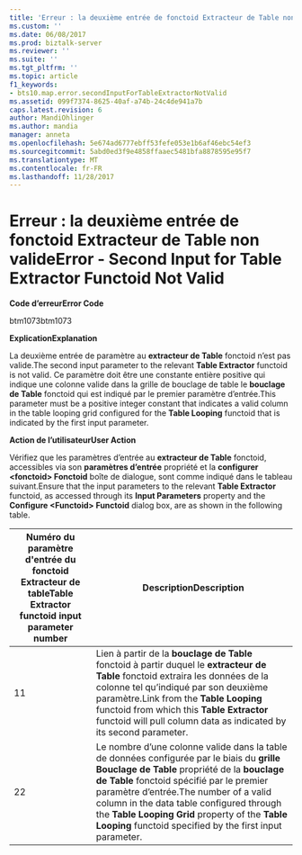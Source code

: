 ```yaml
---
title: 'Erreur : la deuxième entrée de fonctoid Extracteur de Table non valide | Documents Microsoft'
ms.custom: ''
ms.date: 06/08/2017
ms.prod: biztalk-server
ms.reviewer: ''
ms.suite: ''
ms.tgt_pltfrm: ''
ms.topic: article
f1_keywords:
- bts10.map.error.secondInputForTableExtractorNotValid
ms.assetid: 099f7374-8625-40af-a74b-24c4de941a7b
caps.latest.revision: 6
author: MandiOhlinger
ms.author: mandia
manager: anneta
ms.openlocfilehash: 5e674ad6777ebff53fefe053e1b6af46ebc54ef3
ms.sourcegitcommit: 5abd0ed3f9e4858ffaaec5481bfa8878595e95f7
ms.translationtype: MT
ms.contentlocale: fr-FR
ms.lasthandoff: 11/28/2017
---
```

# <a name="error---second-input-for-table-extractor-functoid-not-valid"></a><span data-ttu-id="30959-102">Erreur : la deuxième entrée de fonctoid Extracteur de Table non valide</span><span class="sxs-lookup"><span data-stu-id="30959-102">Error - Second Input for Table Extractor Functoid Not Valid</span></span>
<span data-ttu-id="30959-103">**Code d’erreur**</span><span class="sxs-lookup"><span data-stu-id="30959-103">**Error Code**</span></span>  
  
 <span data-ttu-id="30959-104">btm1073</span><span class="sxs-lookup"><span data-stu-id="30959-104">btm1073</span></span>  
  
 <span data-ttu-id="30959-105">**Explication**</span><span class="sxs-lookup"><span data-stu-id="30959-105">**Explanation**</span></span>  
  
 <span data-ttu-id="30959-106">La deuxième entrée de paramètre au **extracteur de Table** fonctoid n’est pas valide.</span><span class="sxs-lookup"><span data-stu-id="30959-106">The second input parameter to the relevant **Table Extractor** functoid is not valid.</span></span> <span data-ttu-id="30959-107">Ce paramètre doit être une constante entière positive qui indique une colonne valide dans la grille de bouclage de table le **bouclage de Table** fonctoid qui est indiqué par le premier paramètre d’entrée.</span><span class="sxs-lookup"><span data-stu-id="30959-107">This parameter must be a positive integer constant that indicates a valid column in the table looping grid configured for the **Table Looping** functoid that is indicated by the first input parameter.</span></span>  
  
 <span data-ttu-id="30959-108">**Action de l’utilisateur**</span><span class="sxs-lookup"><span data-stu-id="30959-108">**User Action**</span></span>  
  
 <span data-ttu-id="30959-109">Vérifiez que les paramètres d’entrée au **extracteur de Table** fonctoid, accessibles via son **paramètres d’entrée** propriété et la **configurer \<fonctoid\> Fonctoid** boîte de dialogue, sont comme indiqué dans le tableau suivant.</span><span class="sxs-lookup"><span data-stu-id="30959-109">Ensure that the input parameters to the relevant **Table Extractor** functoid, as accessed through its **Input Parameters** property and the **Configure \<Functoid\> Functoid** dialog box, are as shown in the following table.</span></span>  
  
|<span data-ttu-id="30959-110">Numéro du paramètre d'entrée du fonctoid Extracteur de table</span><span class="sxs-lookup"><span data-stu-id="30959-110">Table Extractor functoid input parameter number</span></span>|<span data-ttu-id="30959-111"> Description</span><span class="sxs-lookup"><span data-stu-id="30959-111">Description</span></span>|  
|-----------------------------------------------------|-----------------|  
|<span data-ttu-id="30959-112">1</span><span class="sxs-lookup"><span data-stu-id="30959-112">1</span></span>|<span data-ttu-id="30959-113">Lien à partir de la **bouclage de Table** fonctoid à partir duquel le **extracteur de Table** fonctoid extraira les données de la colonne tel qu’indiqué par son deuxième paramètre.</span><span class="sxs-lookup"><span data-stu-id="30959-113">Link from the **Table Looping** functoid from which this **Table Extractor** functoid will pull column data as indicated by its second parameter.</span></span>|  
|<span data-ttu-id="30959-114">2</span><span class="sxs-lookup"><span data-stu-id="30959-114">2</span></span>|<span data-ttu-id="30959-115">Le nombre d’une colonne valide dans la table de données configurée par le biais du **grille Bouclage de Table** propriété de la **bouclage de Table** fonctoid spécifié par le premier paramètre d’entrée.</span><span class="sxs-lookup"><span data-stu-id="30959-115">The number of a valid column in the data table configured through the **Table Looping Grid** property of the **Table Looping** functoid specified by the first input parameter.</span></span>|